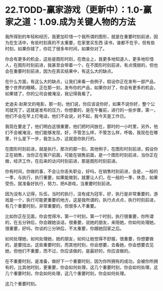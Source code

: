 # 22.TODD-赢家游戏（更新中）：1.0-赢家之道：1.09.成为关键人物的方法

我所得到的年轻和经历，我更加珍惜一个我所谓的图形，就是在重要时刻前进，因为在生活中，有些时刻真的不太重要，在家里买东西 读书，谁都不在乎，但有些时刻，如果你错了，你花了很多年时间，如果你对了。

你会有更多的机会，这些是图形时刻，在商业上，我更多地知道人，更多地珍惜人，在图形时刻前进，我甚至会带着一个，在不图形时刻前进，有点懦弱的，但也会在重要时刻前进，因为在真实结果中，有这么大的缺点。

在什么方面，有这么大的缺点，让我们来看一些例子，假设你正在发布一部产品，整个世界的眼睛，正在那一刻，发布你的产品，如果你对了，你会有更多的机会，如果错了，你的公司会被淹没，我记得我看了。

史迪夫·赵斯文的电影，那一刻，他们说，你应该说你好，如果不说你好，整个公司就完了，这就是发布的压力，你想要的，是在午餐前，进行的一些步骤，第一，他们不会在早上打电话，他们不会说，对不起，我今天是工作日。

我现在要走了，他们明白这很重要，他们把时间放在，那时的一小时里，另外，他们不会被淹没，他们能够发现，好，不管怎么样，不管怎么样，呼吸，我现在在哪里，什么是下一步，我怎么办，这就是你执行的。

在图形时刻前进，就是执行，那次的那一刻，其他例子，在图形时刻前进，假设你正在销售，当你正在客户前面，可能在销售前面，是一个图形时刻前进，当你正在做，经济工作，在后来的访问时刻前进，那是图形时刻前进。

你有时间，你做的事，不会让你丢失职业，好吗，在销售时刻前进，会是，一般的一季，与执行，执行重要，如果能做到，就要让人们，在一般的一季，休息，如果受伤，就准备好执行，努力，把A游戏，当重要时刻前进。

因为没有人记得，队伍，当时的执行，没有成为冠军，好，执行是非常重要的，游戏是一个，执行可能更重要的地方，这是我所谓的，执行点点点，执行时刻前进，有几个重要时刻，非常重要的，但很多人不重要。

比如你正在见面，你会觉得冷，第一个时刻，第一个时刻，执行很重要，你所谓的，在五分钟后，你会跟她谈话，很重要，说她的朋友，来陪她，你如何处理她，很重要，好吗，你谈的三分钟后，不太重要，你跟她回家之后。

如何处理她，如何处理她，她的朋友，如何让她觉得不舒服，很重要，你想要做的，是要找出，这些重要时刻，而其他时刻，你会想要，去看她，你会想要去见她，但他们不重要，而不过，你应该做的，是最好的，你应该做的。

在不重要时刻，是准备，做好下一个重要时刻，因为你所拥有的成功，会被你所拥有的，比其他时刻，更重要，你会如何处理，这几个重要时刻，你会如何处理，这几个重要时刻，你会如何处理，这几个重要时刻，你会如何处理。

这几个重要时刻。